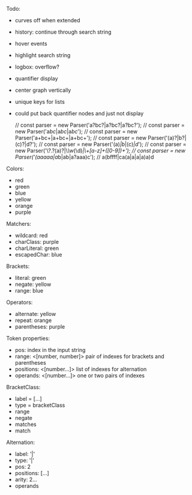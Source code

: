 Todo:

- curves off when extended
- history: continue through search string
- hover events
- highlight search string
- logbox: overflow?
- quantifier display
- center graph vertically
- unique keys for lists
- could put back quantifier nodes and just not display

  // const parser = new Parser('a?bc?|a?bc?|a?bc?');
  // const parser = new Parser('a*bc*|a*bc*|a*bc*');
  // const parser = new Parser('a+bc+|a+bc+|a+bc+');
  // const parser = new Parser('(a)?|b?|(c)?|d?');
  // const parser = new Parser('(a)_|b_|(c)_|d_');
  // const parser = new Parser('\\?.?(a)?|\\_\\w_(\\d)*|\\+[a-z]+([0-9])+');
  // const parser = new Parser('(aaaaa|a*b|ab|a?aaa)c');
  // a(bffff|ca(a|a|a|a)a)d

Colors:

- red
- green
- blue
- yellow
- orange
- purple

Matchers:

- wildcard: red
- charClass: purple
- charLiteral: green
- escapedChar: blue

Brackets:

- literal: green
- negate: yellow
- range: blue

Operators:

- alternate: yellow
- repeat: orange
- parentheses: purple

Token properties:

- pos: <number> index in the input string
- range: <[number, number]> pair of indexes for brackets and parentheses
- positions: <[number...]> list of indexes for alternation
- operands: <[number...]> one or two pairs of indexes

BracketClass:

- label = [...]
- type = bracketClass
- range
- negate
- matches
- match

Alternation:

- label: '|'
- type: '|'
- pos: 2
- positions: [...]
- arity: 2...
- operands

